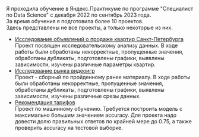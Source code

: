 Я проходила обучение в Яндекс.Практикуме по программе "Специалист по Data Science" с декабря 2022 по сентябрь 2023 года.  
За время обучения я подготовила более 10 проектов.  
Здесь представлены не все проекты, а только некоторые из них.
- [Исследование объявлений о продаже квартир Санкт-Петербурга](real_estate)  
Проект посвящен исследовательскому анализу данных. В ходе работы были обработаны некорректные, пропущенные значения, обработаны дубликаты, подготовлены графики, выявлены зависимости, изучены различные параметры квартир.
- [Исследование рынка видеоигр](games)  
Проект - сборный по пройденному ранее материалу. В ходе работы были обработаны некорректные, пропущенные значения, обработаны дубликаты, подготовлены графики, выявлены зависимости, изучены различные срезы данных.
- [Рекомендация тарифов](tarif_mobile)  
Проект по машинному обучению. Требуется построить модель с максимально большим значением accuracy. Для проекта надо довести долю правильных ответов по крайней мере до 0.75, а также проверить accuracy на тестовой выборке. 
